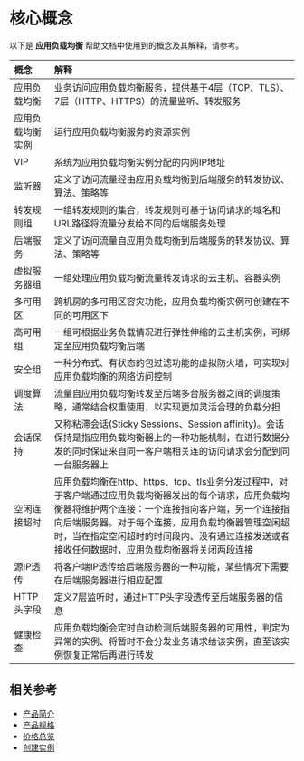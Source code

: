 # 核心概念
以下是 **应用负载均衡** 帮助文档中使用到的概念及其解释，请参考。

| 概念 | 解释 |
| :- | :- |
| 应用负载均衡 | 业务访问应用负载均衡服务，提供基于4层（TCP、TLS）、7层（HTTP、HTTPS）的流量监听、转发服务 |
| 应用负载均衡实例 | 运行应用负载均衡服务的资源实例 |
| VIP | 系统为应用负载均衡实例分配的内网IP地址 |
|监听器| 定义了访问流量经由应用负载均衡到后端服务的转发协议、算法、策略等 |
|转发规则组|一组转发规则的集合，转发规则可基于访问请求的域名和URL路径将流量分发给不同的后端服务处理|
|后端服务|定义了访问流量自应用负载均衡到后端服务的转发协议、算法、策略等|
|虚拟服务器组|一组处理应用负载均衡流量转发请求的云主机、容器实例|
|多可用区|跨机房的多可用区容灾功能，应用负载均衡实例可创建在不同的可用区下|
|高可用组|一组可根据业务负载情况进行弹性伸缩的云主机实例，可绑定至应用负载均衡后端|
|安全组|一种分布式、有状态的包过滤功能的虚拟防火墙，可实现对应用负载均衡的网络访问控制|
|调度算法| 流量自应用负载均衡转发至后端多台服务器之间的调度策略，通常结合权重使用，以实现更加灵活合理的负载分担 |
|会话保持| 又称粘滞会话(Sticky Sessions、Session affinity)。会话保持是指应用负载均衡器上的一种功能机制，在进行数据分发的同时保证来自同一客户端相关连的访问请求会分配到同一台服务器上 |
|空闲连接超时| 应用负载均衡在http、https、tcp、tls业务分发过程中，对于客户端通过应用负载均衡器发出的每个请求，应用负载均衡器将维护两个连接：一个连接指向客户端，另一个连接指向后端服务器。对于每个连接，应用负载均衡器管理空闲超时，当在指定空闲超时的时间段内、没有通过连接发送或者接收任何数据时，应用负载均衡器将关闭两段连接 |
|源IP透传|	将客户端IP透传给后端服务器的一种功能，某些情况下需要在后端服务器进行相应配置|
|HTTP头字段|	定义7层监听时，通过HTTP头字段透传至后端服务器的信息|
|健康检查| 应用负载均衡会定时自动检测后端服务器的可用性，判定为异常的实例、将暂时不会分发业务请求给该实例，直至该实例恢复正常后再进行转发 |

## 相关参考

- [产品简介](../Introduction/Product-Overview.md)
- [产品规格](../Introduction/Specification.md)
- [价格总览](../Pricing/Price-Overview.md)
- [创建实例](../Getting-Started/Create-Instance.md)
